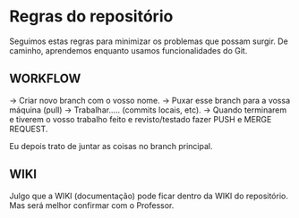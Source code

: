 # Regras do repositório

Seguimos estas regras para minimizar os problemas que possam surgir. De caminho, aprendemos enquanto usamos funcionalidades do Git.

## WORKFLOW

-> Criar novo branch com o vosso nome.
-> Puxar esse branch para a vossa máquina (pull)
-> Trabalhar..... (commits locais, etc).
-> Quando terminarem e tiverem o vosso trabalho feito e revisto/testado fazer PUSH e MERGE REQUEST.

Eu depois trato de juntar as coisas no branch principal.

## WIKI

Julgo que a WIKI (documentação) pode ficar dentro da WIKI do repositório. Mas será melhor confirmar com o Professor.
